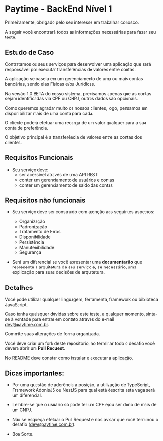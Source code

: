 # Paytime - BackEnd Nível 1

Primeiramente, obrigado pelo seu interesse em trabalhar conosco.

A seguir você encontrará todos as informações necessárias para fazer seu teste.

## Estudo de Caso

Contratamos os seus serviços para desenvolver uma aplicação que será responsável por executar transferências de valores entre contas.

A aplicação se baseia em um gerenciamento de uma ou mais contas bancárias, sendo elas Físicas e/ou Jurídicas.

Na versão 1.0 BETA do nosso sistema, precisamos apenas que as contas sejam identificadas via CPF ou CNPJ, outros dados são opcionais.

Como queremos agradar muito os nossos clientes, logo, pensamos em disponibilizar mais de uma conta para cada.

O cliente poderá efetuar uma recarga de um valor qualquer para a sua conta de preferência.

O objetivo principal é a transferência de valores entre as contas dos clientes.

## Requisitos Funcionais

- Seu serviço deve:
    - ser acessível através de uma API REST
    - conter um gerenciamento de usuários e contas
    - conter um gerenciamento de saldo das contas

## Requisitos não funcionais

- Seu serviço deve ser construído com atenção aos seguintes aspectos:
    - Organização
    - Padronização
    - Tratamento de Erros
    - Disponibilidade
    - Persistência
    - Manutenibilidade
    - Segurança

- Será um diferencial se você apresentar uma **documentação** que represente a arquitetura de seu serviço e, se necessário, uma explicação para suas decisões de arquitetura.


## Detalhes

Você pode utilizar qualquer linguagem, ferramenta, framework ou biblioteca JavaScript.

Caso tenha quaisquer dúvidas sobre este teste, a qualquer momento, sinta-se à vontade para entrar em contato através do e-mail dev@paytime.com.br.

Commite suas alterações de forma organizada.

Você deve criar um fork deste repositorio, ao terminar todo o desafio você devera abrir um **Pull Request**.

No README deve constar como instalar e executar a aplicação.

## Dicas importantes:

- Por uma questão de aderência a posição, a utilização de TypeScript, Framework AdonisJS ou NestJS para qual está descrita esta vaga será um diferencial.

- Lembre-se que o usuário só pode ter um CPF e/ou ser dono de mais de um CNPJ.

- Não se esqueça efetuar o Pull Request e nos avisar que você terminou o desafio (dev@paytime.com.br).

- Boa Sorte.